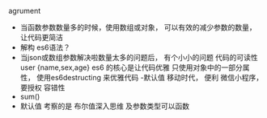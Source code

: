 agrument
- 当函数参数数量多的时候，使用数组或对象，  可以有效的减少参数的数量， 让代码更简洁  
- 解构 es6语法？ 
- 当json或数组参数解决啦数量太多的问题后， 有个小小的问题
代码的可读性 user {name,sex,age} 
es6 的核心是让代码优雅
  只使用对象中的一部分属性， 使用es6destructing 来优雅代码
-默认值
  移动时代， 便利 
  微信小程序， 要授权 容错性
- sum()
- 默认值 考察的是  布尔值深入思维  及参数类型可以函数